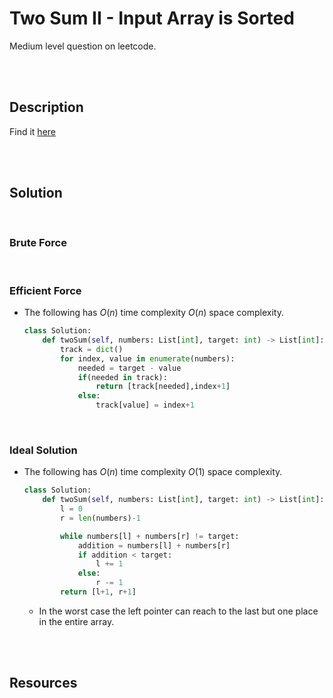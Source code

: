 # Two Sum II - Input Array is Sorted

Medium level question on leetcode.

<br>
<br>

## Description

Find it [here](http://rb.gy/oual6h)

<br>
<br>

## Solution

<br>


### Brute Force


<br>

### Efficient Force

- The following has $O(n)$ time complexity $O(n)$ space complexity.

    ```py
    class Solution:
        def twoSum(self, numbers: List[int], target: int) -> List[int]:
            track = dict()
            for index, value in enumerate(numbers):
                needed = target - value
                if(needed in track):
                    return [track[needed],index+1]
                else:
                    track[value] = index+1
    ```

<br>


### Ideal Solution

- The following has $O(n)$ time complexity $O(1)$ space complexity.

  ```py
  class Solution:
      def twoSum(self, numbers: List[int], target: int) -> List[int]:
          l = 0
          r = len(numbers)-1

          while numbers[l] + numbers[r] != target:
              addition = numbers[l] + numbers[r]
              if addition < target:
                  l += 1
              else:
                  r -= 1
          return [l+1, r+1]
  ```
  - In the worst case the left pointer can reach to the last but one place in the entire array.

<br>
<br>

## Resources

<br>
<br>
